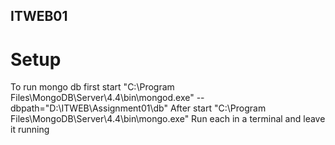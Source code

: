 ## ITWEB01

# Setup

To run mongo db first start "C:\Program Files\MongoDB\Server\4.4\bin\mongod.exe" --dbpath="D:\ITWEB\Assignment01\db"
After start "C:\Program Files\MongoDB\Server\4.4\bin\mongo.exe"
Run each in a terminal and leave it running